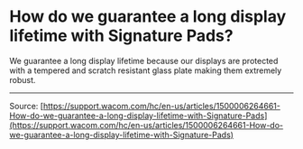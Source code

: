 # How do we guarantee a long display lifetime with Signature Pads?

We guarantee a long display lifetime because our displays are protected with a tempered and scratch resistant glass plate making them extremely robust.

---
Source: [https://support.wacom.com/hc/en-us/articles/1500006264661-How-do-we-guarantee-a-long-display-lifetime-with-Signature-Pads](https://support.wacom.com/hc/en-us/articles/1500006264661-How-do-we-guarantee-a-long-display-lifetime-with-Signature-Pads)
